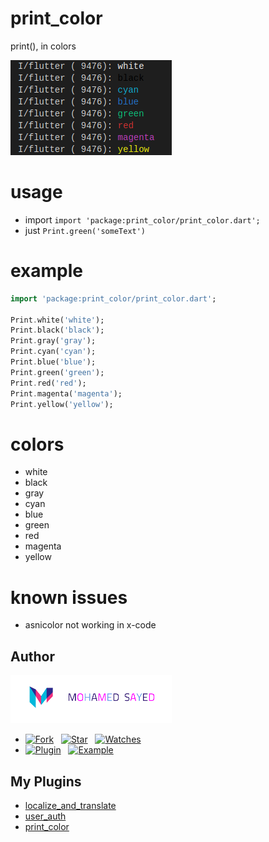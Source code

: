 # print_color

print(), in colors

![screenshot](screenshot.png)


# usage
* import `import 'package:print_color/print_color.dart';`
* just `Print.green('someText')`


# example
```dart
import 'package:print_color/print_color.dart';

Print.white('white');
Print.black('black');
Print.gray('gray');
Print.cyan('cyan');
Print.blue('blue');
Print.green('green');
Print.red('red');
Print.magenta('magenta');
Print.yellow('yellow');
```


# colors

* white
* black
* gray
* cyan
* blue
* green
* red
* magenta
* yellow



# known issues

* asnicolor not working in x-code


## Author
[![Mohamed Sayed](./logo.png)](https://msayed.net)
* [![Fork](https://img.shields.io/github/forks/msayed-net/print_color?style=social)](https://github.com/msayed-net/print_color/fork) &nbsp; [![Star](https://img.shields.io/github/stars/msayed-net/print_color?style=social)](https://github.com/msayed-net/print_color/stargazers) &nbsp; [![Watches](https://img.shields.io/github/watchers/msayed-net/print_color?style=social)](https://github.com/msayed-net/print_color/) 
* [![Plugin](https://img.shields.io/badge/Get%20library-pub-blue)](https://pub.dev/packages/print_color) &nbsp; [![Example](https://img.shields.io/badge/Example-Ex-success)](https://pub.dev/packages/print_color#-example-tab-)

## My Plugins
* [localize_and_translate](https://pub.dev/packages/localize_and_translate)
* [user_auth](https://pub.dev/packages/user_auth)
* [print_color](https://pub.dev/packages/print_color)

